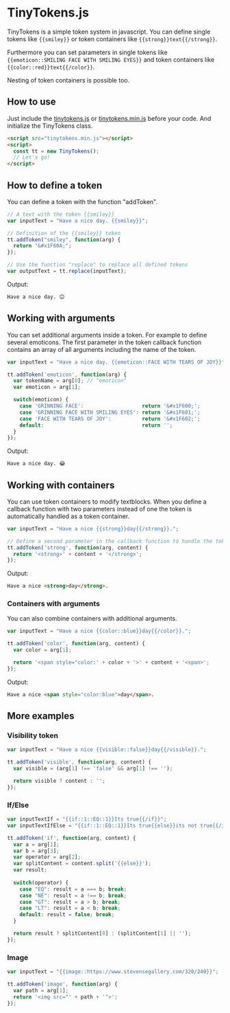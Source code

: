 # TinyTokens.js
TinyTokens is a simple token system in javascript. You can define single tokens like ``{{smiley}}`` or token containers like ``{{strong}}text{{/strong}}``.

Furthermore you can set parameters in single tokens like ``{{emoticon::SMILING FACE WITH SMILING EYES}}`` and token containers like ``{{color::red}}text{{/color}}``.

Nesting of token containers is possible too.

## How to use
Just include the [tinytokens.js](tinytokens.js) or [tinytokens.min.js](tinytokens.min.js) before your code. And initialize the TinyTokens class.

```html
<script src="tinytokens.min.js"></script>
<script>
  const tt = new TinyTokens();
  // Let's go!
</script>
```

## How to define a token
You can define a token with the function "addToken".

```js
// A text with the token {{smiley}}
var inputText = "Have a nice day. {{smiley}}";

// Definition of the {{smiley}} token
tt.addToken("smiley", function(arg) {
  return "&#x1F60A;";
});

// Use the function "replace" to replace all defined tokens
var outputText = tt.replace(inputText);
```

Output:
```html
Have a nice day. 😊
```

## Working with arguments
You can set additional arguments inside a token. For example to define several emoticons. The first parameter in the token callback function contains an array of all arguments including the name of the token.

```js
var inputText = "Have a nice day. {{emoticon::FACE WITH TEARS OF JOY}}";

tt.addToken('emoticon', function(arg) {
  var tokenName = arg[0]; // "emoticon"
  var emoticon = arg[1];

  switch(emoticon) {
    case 'GRINNING FACE':                   return '&#x1F600;';
    case 'GRINNING FACE WITH SMILING EYES': return '&#x1F601;';
    case 'FACE WITH TEARS OF JOY':          return '&#x1F602;';
    default:                                return '';
  }
});
```

Output:
```html
Have a nice day. 😂
```

## Working with containers
You can use token containers to modify textblocks. When you define a callback function with two parameters instead of one the token is automatically handled as a token container.

```js
var inputText = "Have a nice {{strong}}day{{/strong}}.";

// Define a second parameter in the callback function to handle the token as a container.
tt.addToken('strong', function(arg, content) {
  return '<strong>' + content + '</strong>';
});
```

Output:
```html
Have a nice <strong>day</strong>.
```

### Containers with arguments

You can also combine containers with additional arguments.

```js
var inputText = "Have a nice {{color::blue}}day{{/color}}.";

tt.addToken('color', function(arg, content) {
  var color = arg[1];

  return '<span style="color:' + color + '>' + content + '<span>';
});
```

Output:
```html
Have a nice <span style="color:blue">day</span>.
```

## More examples

### Visibility token
```js
var inputText = "Have a nice {{visible::false}}day{{/visible}}.";

tt.addToken('visible', function(arg, content) {
  var visible = (arg[1] !== 'false' && arg[1] !== '');

  return visible ? content : '';
});
```

### If/Else
```js
var inputTextIf = "{{if::1::EQ::1}}Its true{{/if}}";
var inputTextIfElse = "{{if::1::EQ::1}}Its true{{else}}its not true{{/if}}";

tt.addToken('if', function(arg, content) {
  var a = arg[1];
  var b = arg[3];
  var operator = arg[2];
  var splitContent = content.split('{{else}}');
  var result;
				
  switch(operator) {
    case "EQ": result = a === b; break;
    case "NE": result = a !== b; break;
    case "GT": result = a > b; break;
    case "LT": result = a < b; break;
    default: result = false; break;
  }

  return result ? splitContent[0] : (splitContent[1] || '');
});
```

### Image
```js
var inputText = "{{image::https://www.stevensegallery.com/320/240}}";

tt.addToken('image', function(arg) {
  var path = arg[1];
  return '<img src="' + path + '">';
});
```
